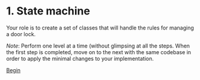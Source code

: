 # 1. State machine

Your role is to create a set of classes that will handle the rules for managing a door lock.

*Note*: Perform one level at a time (without glimpsing at all the steps. When the first step is completed, move on to the next with the same codebase in order to apply the minimal changes to your implementation.

[Begin](part01.md)
